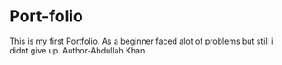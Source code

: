 # Port-folio
This is my first Portfolio. As a beginner faced alot of problems but still i didnt give up.
Author-Abdullah Khan
